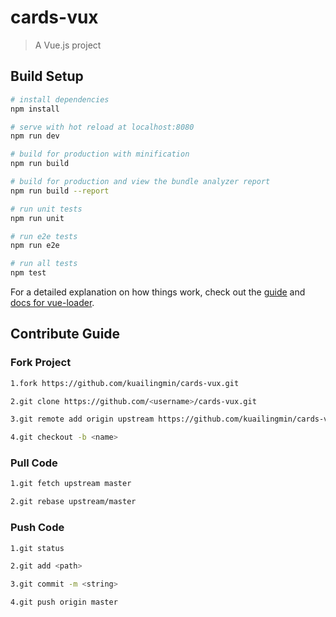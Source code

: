 # cards-vux

> A Vue.js project

## Build Setup

``` bash
# install dependencies
npm install

# serve with hot reload at localhost:8080
npm run dev

# build for production with minification
npm run build

# build for production and view the bundle analyzer report
npm run build --report

# run unit tests
npm run unit

# run e2e tests
npm run e2e

# run all tests
npm test
```

For a detailed explanation on how things work, check out the [guide](http://vuejs-templates.github.io/webpack/) and [docs for vue-loader](http://vuejs.github.io/vue-loader).

## Contribute Guide

### Fork Project
``` bash
1.fork https://github.com/kuailingmin/cards-vux.git

2.git clone https://github.com/<username>/cards-vux.git

3.git remote add origin upstream https://github.com/kuailingmin/cards-vux

4.git checkout -b <name>
```
### Pull Code
``` bash
1.git fetch upstream master

2.git rebase upstream/master
```
### Push Code
``` bash
1.git status

2.git add <path>

3.git commit -m <string>

4.git push origin master
```

